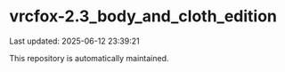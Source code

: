 # vrcfox-2.3_body_and_cloth_edition

Last updated: 2025-06-12 23:39:21

This repository is automatically maintained.
